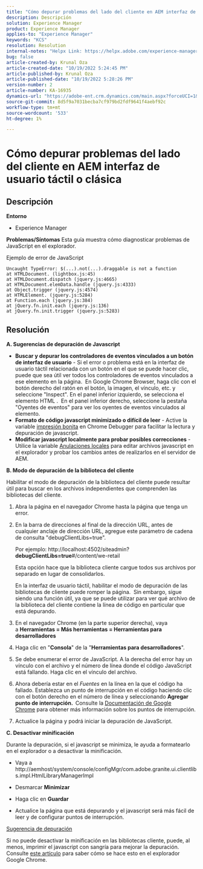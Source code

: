 ```yaml
---
title: "Cómo depurar problemas del lado del cliente en AEM interfaz de usuario táctil o clásica"
description: Descripción
solution: Experience Manager
product: Experience Manager
applies-to: "Experience Manager"
keywords: "KCS"
resolution: Resolution
internal-notes: "Helpx Link: https://helpx.adobe.com/experience-manager/kb/How-to-debug-javascript-errors-in-AEM.html"
bug: false
article-created-by: Krunal Oza
article-created-date: "10/19/2022 5:24:45 PM"
article-published-by: Krunal Oza
article-published-date: "10/19/2022 5:28:26 PM"
version-number: 2
article-number: KA-16935
dynamics-url: "https://adobe-ent.crm.dynamics.com/main.aspx?forceUCI=1&pagetype=entityrecord&etn=knowledgearticle&id=ffcea1ea-d24f-ed11-bba2-00224808679b"
source-git-commit: 8d5f9a7031becba7cf979bd2fdf9641f4aebf92c
workflow-type: tm+mt
source-wordcount: '533'
ht-degree: 1%

---
```


# Cómo depurar problemas del lado del cliente en AEM interfaz de usuario táctil o clásica

## Descripción

<b>Entorno</b>
- Experience Manager



<b>Problemas/Síntomas</b>
Esta guía muestra cómo diagnosticar problemas de JavaScript en el explorador.

Ejemplo de error de JavaScript




```
Uncaught TypeError: $(...).not(...).draggable is not a function
at HTMLDocument. (lightbox.js:45)
at HTMLDocument.dispatch (jquery.js:4665)
at HTMLDocument.elemData.handle (jquery.js:4333)
at Object.trigger (jquery.js:4574)
at HTMLElement. (jquery.js:5284)
at Function.each (jquery.js:384)
at jQuery.fn.init.each (jquery.js:136)
at jQuery.fn.init.trigger (jquery.js:5283)
```



## Resolución


<b>A. Sugerencias de depuración de Javascript</b>

- <b>Buscar y depurar los controladores de eventos vinculados a un botón de interfaz de usuario</b> - Si el error o problema está en la interfaz de usuario táctil relacionada con un botón en el que se puede hacer clic, puede que sea útil ver todos los controladores de eventos vinculados a ese elemento en la página.  En Google Chrome Browser, haga clic con el botón derecho del ratón en el botón, la imagen, el vínculo, etc. y seleccione &quot;Inspect&quot;. En el panel inferior izquierdo, se selecciona el elemento HTML .  En el panel inferior derecho, seleccione la pestaña &quot;Oyentes de eventos&quot; para ver los oyentes de eventos vinculados al elemento.
- <b>Formato de código javascript minimizado o difícil de leer</b> - Active la variable [impresión bonita](https://developers.google.com/web/tools/chrome-devtools/javascript/pretty-print) en Chrome Debugger para facilitar la lectura y depuración de javascript.
- <b>Modificar javascript localmente para probar posibles correcciones</b> - Utilice la variable [Anulaciones locales](https://developers.google.com/web/updates/2018/01/devtools#overrides) para editar archivos javascript en el explorador y probar los cambios antes de realizarlos en el servidor de AEM.


<b>B. Modo de depuración de la biblioteca del cliente</b>

Habilitar el modo de depuración de la biblioteca del cliente puede resultar útil para buscar en los archivos independientes que comprenden las bibliotecas del cliente.

1. Abra la página en el navegador Chrome hasta la página que tenga un error.
2. En la barra de direcciones al final de la dirección URL, antes de cualquier anclaje de dirección URL, agregue este parámetro de cadena de consulta &quot;debugClientLibs=true&quot;.

   Por ejemplo: http://localhost:4502/siteadmin?<b>debugClientLibs=true</b>#/content/we-retail

   Esta opción hace que la biblioteca cliente cargue todos sus archivos por separado en lugar de consolidarlos.

   En la interfaz de usuario táctil, habilitar el modo de depuración de las bibliotecas de cliente puede romper la página.  Sin embargo, sigue siendo una función útil, ya que se puede utilizar para ver qué archivo de la biblioteca del cliente contiene la línea de código en particular que está depurando.
3. En el navegador Chrome (en la parte superior derecha), vaya a <b>Herramientas = Más herramientas = Herramientas para desarrolladores</b>
4. Haga clic en &quot;<b>Consola</b>&quot; de la &quot;<b>Herramientas para desarrolladores</b>&quot;.
5. Se debe enumerar el error de JavaScript. A la derecha del error hay un vínculo con el archivo y el número de línea donde el código JavaScript está fallando. Haga clic en el vínculo del archivo.
6. Ahora debería estar en el *Fuentes* en la línea en la que el código ha fallado. Establezca un punto de interrupción en el código haciendo clic con el botón derecho en el número de línea y seleccionando <b>Agregar punto de interrupción.  </b>Consulte la [Documentación de Google Chrome](https://developers.google.com/web/tools/chrome-devtools/javascript/breakpoints) para obtener más información sobre los puntos de interrupción.
7. Actualice la página y podrá iniciar la depuración de JavaScript.


<b>C. Desactivar minificación</b>

Durante la depuración, si el javascript se minimiza, le ayuda a formatearlo en el explorador o a desactivar la minificación.

- Vaya a http://aemhost/system/console/configMgr/com.adobe.granite.ui.clientlibs.impl.HtmlLibraryManagerImpl


- Desmarcar <b>Minimizar</b>


- Haga clic en <b>Guardar</b>


- Actualice la página que está depurando y el javascript será más fácil de leer y de configurar puntos de interrupción.


<u>Sugerencia de depuración</u>

Si no puede desactivar la minificación en las bibliotecas cliente, puede, al menos, imprimir el javascript con sangría para mejorar la depuración. Consulte [este artículo](https://developers.google.com/web/tools/chrome-devtools/javascript/pretty-print) para saber cómo se hace esto en el explorador Google Chrome.
